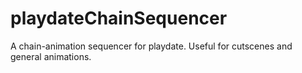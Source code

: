 # playdateChainSequencer
A chain-animation sequencer for playdate. Useful for cutscenes and general animations.
